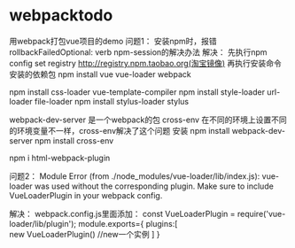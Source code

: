 # webpacktodo
用webpack打包vue项目的demo
问题1：
安装npm时，报错rollbackFailedOptional: verb npm-session的解决办法
解决：
先执行npm config set registry http://registry.npm.taobao.org(淘宝镜像)
再执行安装命令
安装的依赖包
npm install vue vue-loader webpack

npm install css-loader vue-template-compiler
npm install style-loader url-loader file-loader
npm install stylus-loader stylus

webpack-dev-server 是一个webpack的包 cross-env 在不同的环境上设置不同的环境变量不一样，cross-env解决了这个问题 安装
npm install webpack-dev-server
npm install cross-env

npm i html-webpack-plugin

问题2：
Module Error (from ./node_modules/vue-loader/lib/index.js):
vue-loader was used without the corresponding plugin. Make sure to include VueLoaderPlugin in your webpack config.

解决：
webpack.config.js里面添加：
const VueLoaderPlugin = require('vue-loader/lib/plugin');
module.exports={
   plugins:[        
        new VueLoaderPlugin() //new一个实例
    ]
}

